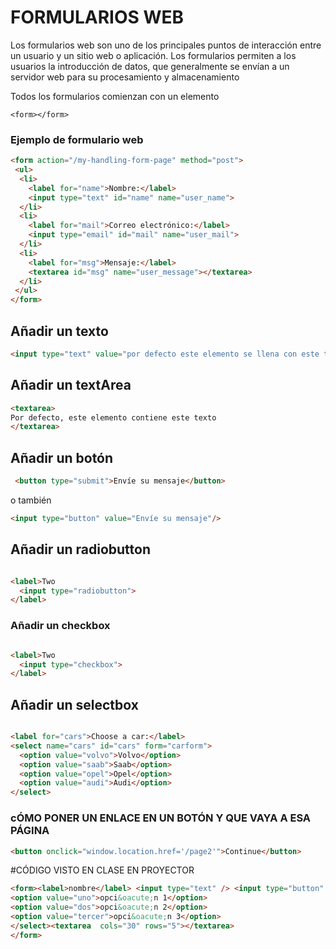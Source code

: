 # FORMULARIOS WEB

Los formularios web son uno de los principales puntos de interacción entre un usuario y un sitio web o aplicación. Los formularios permiten a los usuarios la introducción de datos, que generalmente se envían a un servidor web para su procesamiento y almacenamiento

Todos los formularios comienzan con un elemento 
```
<form></form>
```
### Ejemplo de formulario web

```html
<form action="/my-handling-form-page" method="post">
 <ul>
  <li>
    <label for="name">Nombre:</label>
    <input type="text" id="name" name="user_name">
  </li>
  <li>
    <label for="mail">Correo electrónico:</label>
    <input type="email" id="mail" name="user_mail">
  </li>
  <li>
    <label for="msg">Mensaje:</label>
    <textarea id="msg" name="user_message"></textarea>
  </li>
 </ul>
</form>
```

## Añadir un texto

```html
<input type="text" value="por defecto este elemento se llena con este texto">
```

## Añadir un textArea


```html
<textarea>
Por defecto, este elemento contiene este texto
</textarea>
```

## Añadir un botón

```html
 <button type="submit">Envíe su mensaje</button>

```

o también

```html
<input type="button" value="Envíe su mensaje"/>

```

## Añadir un radiobutton
```html

<label>Two
  <input type="radiobutton">
</label>

```

### Añadir un checkbox
```html

<label>Two
  <input type="checkbox">
</label>

```

## Añadir un selectbox
```html

<label for="cars">Choose a car:</label>
<select name="cars" id="cars" form="carform">
  <option value="volvo">Volvo</option>
  <option value="saab">Saab</option>
  <option value="opel">Opel</option>
  <option value="audi">Audi</option>
</select>

```

### cÓMO PONER UN ENLACE EN UN BOTÓN Y QUE VAYA A ESA PÁGINA
```html
<button onclick="window.location.href='/page2'">Continue</button>
```
  
  
#CÓDIGO VISTO EN CLASE EN PROYECTOR

```HTML
<form><label>nombre</label> <input type="text" /> <input type="button" value="Aceptar" /> <label>checkbox1 </label><input type="checkbox" /> <label>checkbox2 </label> <input type="checkbox" /> <label>radiobutton 1 </label><input type="radio" /> <label> radiobutton 2</label> <input type="radio" /><select>
<option value="uno">opci&oacute;n 1</option>
<option value="dos">opci&oacute;n 2</option>
<option value="tercer">opci&oacute;n 3</option>
</select><textarea  cols="30" rows="5"></textarea>
</form>
```
